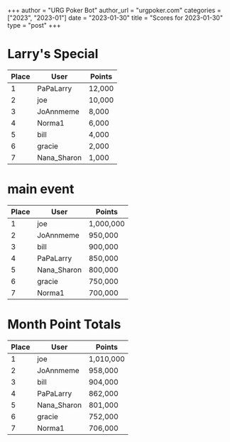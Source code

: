+++
author = "URG Poker Bot"
author_url = "urgpoker.com"
categories = ["2023", "2023-01"]
date = "2023-01-30"
title = "Scores for 2023-01-30"
type = "post"
+++
# Larry's Special

| Place | User | Points |
|-------|------|--------|
| 1 | PaPaLarry | 12,000 |
| 2 | joe | 10,000 |
| 3 | JoAnnmeme | 8,000 |
| 4 | Norma1 | 6,000 |
| 5 | bill | 4,000 |
| 6 | gracie | 2,000 |
| 7 | Nana_Sharon | 1,000 |

# main event

| Place | User | Points |
|-------|------|--------|
| 1 | joe | 1,000,000 |
| 2 | JoAnnmeme | 950,000 |
| 3 | bill | 900,000 |
| 4 | PaPaLarry | 850,000 |
| 5 | Nana_Sharon | 800,000 |
| 6 | gracie | 750,000 |
| 7 | Norma1 | 700,000 |

# Month Point Totals

| Place | User | Points |
|-------|------|--------|
| 1 | joe | 1,010,000 |
| 2 | JoAnnmeme | 958,000 |
| 3 | bill | 904,000 |
| 4 | PaPaLarry | 862,000 |
| 5 | Nana_Sharon | 801,000 |
| 6 | gracie | 752,000 |
| 7 | Norma1 | 706,000 |
